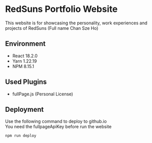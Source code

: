 # RedSuns Portfolio Website
This website is for showcasing the personality, work experiences and projects of RedSuns (Full name Chan Sze Ho)  

## Environment
- React 18.2.0
- Yarn 1.22.19
- NPM 8.15.1

## Used Plugins
- fullPage.js (Personal License)
  
## Deployment
Use the following command to deploy to github.io  
You need the fullpageApiKey before run the website  
```
npm run deploy
```

